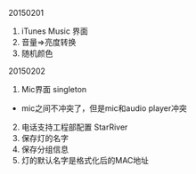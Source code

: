 
20150201

1. iTunes Music 界面
2. 音量=>亮度转换
3. 随机颜色

20150202

1. Mic界面 singleton
  - mic之间不冲突了，但是mic和audio player冲突
2. 电话支持工程部配置 StarRiver
3. 保存灯的名字
4. 保存分组信息
5. 灯的默认名字是格式化后的MAC地址

[//]: # (comment)
